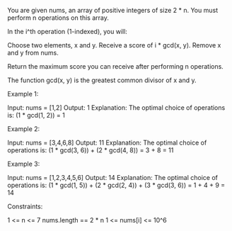 You are given nums, an array of positive integers of size 2 * n. You must
perform n operations on this array.

In the i^th operation (1-indexed), you will:


Choose two elements, x and y.
Receive a score of i * gcd(x, y).
Remove x and y from nums.


Return the maximum score you can receive after performing n operations.

The function gcd(x, y) is the greatest common divisor of x and y.


Example 1:


Input: nums = [1,2]
Output: 1
Explanation: The optimal choice of operations is:
(1 * gcd(1, 2)) = 1


Example 2:


Input: nums = [3,4,6,8]
Output: 11
Explanation: The optimal choice of operations is:
(1 * gcd(3, 6)) + (2 * gcd(4, 8)) = 3 + 8 = 11


Example 3:


Input: nums = [1,2,3,4,5,6]
Output: 14
Explanation: The optimal choice of operations is:
(1 * gcd(1, 5)) + (2 * gcd(2, 4)) + (3 * gcd(3, 6)) = 1 + 4 + 9 = 14



Constraints:


1 <= n <= 7
nums.length == 2 * n
1 <= nums[i] <= 10^6




